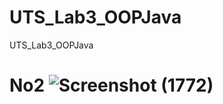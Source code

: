 # UTS_Lab3_OOPJava
UTS_Lab3_OOPJava
# No2 ![Screenshot (1772)](https://user-images.githubusercontent.com/102269575/236616384-d9b18161-fb7c-4ebe-8c2d-aeb5dd0d0cb9.png)
